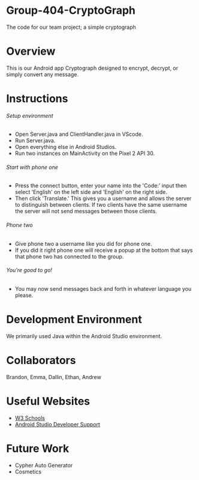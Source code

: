 # Group-404-CryptoGraph
The code for our team project; a simple cryptograph
# Overview

This is our Android app Cryptograph designed to encrypt, decrypt, or simply convert any message.

# Instructions 
###### Setup environment
* Open Server.java and ClientHandler.java in VScode. 
* Run Server.java.
* Open everything else in Android Studios. 
* Run two instances on MainActivity on the Pixel 2 API 30.

###### Start with phone one
* Press the connect button, enter your name into the 'Code:' input then select 'English' on the left side and 'English' on the right side. 
* Then click 'Translate.' This gives you a username and allows the server to distinguish between clients. If two clients have the same username the server will not send messages between those clients.

###### Phone two
* Give phone two a username like you did for phone one.
* If you did it right phone one will receive a popup at the bottom that says that phone two has connected to the group. 

###### You're good to go!
* You may now send messages back and forth in whatever language you please. 


# Development Environment
We primarily used Java within the Android Studio environment.

# Collaborators
Brandon, Emma, Dallin, Ethan, Andrew

# Useful Websites
* [W3 Schools](https://www.w3schools.com/java/default.asp)
* [Android Studio Developer Support](https://developer.android.com/support)

# Future Work
* Cypher Auto Generator
* Cosmetics
